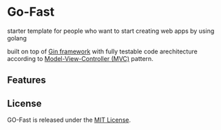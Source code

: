 # Go-Fast

 starter template for people who want to start creating web apps by using golang

built on top of [Gin framework](https://github.com/gin-gonic/gin) with fully testable code arechitecture according to [Model-View-Controller (MVC)](https://en.wikipedia.org/wiki/Model–view–controller) pattern.

## Features


## License

GO-Fast is released under the [MIT License](http://www.opensource.org/licenses/MIT).
